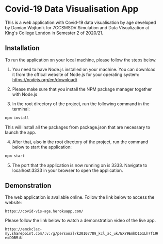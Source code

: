 # Covid-19 Data Visualisation App

This is a web application with Covid-19 data visualisation by age developed by Damian Wojtunik for 7CCSMSDV Simulation and Data Visualization at King's College London in Semester 2 of 2020/21.

## Installation

To run the application on your local machine, please follow the steps below.

1. You need to have Node.js installed on your machine. You can download it from the offical website of Node.js for your operating system: https://nodejs.org/en/download/

2. Please make sure that you install the NPM package manager together with Node.js

3. In the root directory of the project, run the following command in the terminal: 

```bash
npm install
```

This will install all the packages from package.json that are necessary to launch the app.

4. After that, also in the root directory of the project, run the command below to start the application: 

```bash
npm start
```

5. The port that the application is now running on is 3333. Navigate to localhost:3333 in your browser to open the application.

## Demonstration

The web application is available online. Follow the link below to access the website:

```
https://covid-vis-age.herokuapp.com/
```

Please follow the link below to watch a demonstration video of the live app.

```
https://emckclac-my.sharepoint.com/:v:/g/personal/k20107789_kcl_ac_uk/EXY9EmhD151Lh7f1969JPBcBTFpde8QvUkoyuOBw3zWIIQ?e=DDBMiU
```
